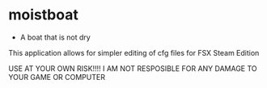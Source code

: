 # moistboat
- A boat that is not dry

This application allows for simpler editing of cfg files for FSX Steam Edition

USE AT YOUR OWN RISK!!!!
I AM NOT RESPOSIBLE FOR ANY DAMAGE TO YOUR GAME OR COMPUTER